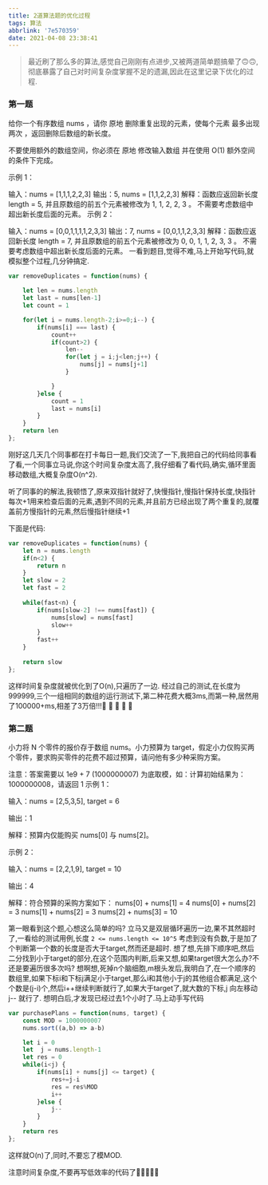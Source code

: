 ```yaml
---
title: 2道算法题的优化过程
tags: 算法
abbrlink: '7e570359'
date: 2021-04-08 23:38:41
---
```


> 最近刷了那么多的算法,感觉自己刚刚有点进步,又被两道简单题搞晕了🙃🙃,彻底暴露了自己对时间复杂度掌握不足的遗漏,因此在这里记录下优化的过程.

### 第一题

给你一个有序数组 nums ，请你 原地 删除重复出现的元素，使每个元素 最多出现两次 ，返回删除后数组的新长度。

不要使用额外的数组空间，你必须在 原地 修改输入数组 并在使用 O(1) 额外空间的条件下完成。

示例 1：

输入：nums = [1,1,1,2,2,3]
输出：5, nums = [1,1,2,2,3]
解释：函数应返回新长度 length = 5, 并且原数组的前五个元素被修改为 1, 1, 2, 2, 3 。 不需要考虑数组中超出新长度后面的元素。
示例 2：

输入：nums = [0,0,1,1,1,1,2,3,3]
输出：7, nums = [0,0,1,1,2,3,3]
解释：函数应返回新长度 length = 7, 并且原数组的前五个元素被修改为 0, 0, 1, 1, 2, 3, 3 。 不需要考虑数组中超出新长度后面的元素。
一看到题目,觉得不难,马上开始写代码,就模拟整个过程,几分钟搞定.
```JavaScript
var removeDuplicates = function(nums) {
    
    let len = nums.length
    let last = nums[len-1]
    let count = 1

    for(let i = nums.length-2;i>=0;i--) {
        if(nums[i] === last) {
            count++
            if(count>2) {
                len--
                for(let j = i;j<len;j++) {
                    nums[j] = nums[j+1]
                }

            }
        }else {
            count = 1
            last = nums[i]
        }   
    }
    return len
};
```

刚好这几天几个同事都在打卡每日一题,我们交流了一下,我把自己的代码给同事看了看,一个同事立马说,你这个时间复杂度太高了,我仔细看了看代码,确实,循环里面移动数组,大概复杂度O(n^2).

听了同事的的解法,我顿悟了,原来双指针就好了,快慢指针,慢指针保持长度,快指针每次+1用来检查后面的元素,遇到不同的元素,并且前方已经出现了两个重复的,就覆盖前方慢指针的元素,然后慢指针继续+1

下面是代码:
```JavaScript
var removeDuplicates = function(nums) {
    let n = nums.length
    if(n<2) {
        return n
    }
    let slow = 2
    let fast = 2
    
    while(fast<n) {
        if(nums[slow-2] !== nums[fast]) {
            nums[slow] = nums[fast]
            slow++
        }
        fast++
    }
    
    return slow
};
```
这样时间复杂度就被优化到了O(n),只遍历了一边.
经过自己的测试,在长度为999999,三个一组相同的数组的运行测试下,第二种花费大概3ms,而第一种,居然用了100000+ms,相差了3万倍!!!🤯 🤯 🤯 🤯 🤯 

### 第二题

小力将 N 个零件的报价存于数组 nums。小力预算为 target，假定小力仅购买两个零件，要求购买零件的花费不超过预算，请问他有多少种采购方案。

注意：答案需要以 1e9 + 7 (1000000007) 为底取模，如：计算初始结果为：1000000008，请返回 1
示例 1：

输入：nums = [2,5,3,5], target = 6

输出：1

解释：预算内仅能购买 nums[0] 与 nums[2]。

示例 2：

输入：nums = [2,2,1,9], target = 10

输出：4

解释：符合预算的采购方案如下：
nums[0] + nums[1] = 4
nums[0] + nums[2] = 3
nums[1] + nums[2] = 3
nums[2] + nums[3] = 10

第一眼看到这个题,心想这么简单的吗?
立马又是双层循环遍历一边,果不其然超时了,一看给的测试用例,长度 `2 <= nums.length <= 10^5`
考虑到没有负数,于是加了个判断第一个数的长度是否大于target,然而还是超时.
想了想,先排下顺序吧,然后二分找到小于target的部分,在这个范围内判断,后来又想,如果target很大怎么办?不还是要遍历很多次吗?
想啊想,死掉n个脑细胞,m根头发后,我明白了,在一个顺序的数组里,如果下标i和下标j满足小于target,那么i和其他小于j的其他组合都满足,这个个数是(j-i)个,然后i++继续判断就行了,如果大于target了,就大数的下标,j 向左移动j-- 就行了. 想明白后,才发现已经过去1个小时了.马上动手写代码
```JavaScript
var purchasePlans = function(nums, target) {
    const MOD = 1000000007
    nums.sort((a,b) => a-b)

    let i = 0
    let  j = nums.length-1
    let res = 0
    while(i<j) {
        if(nums[i] + nums[j] <= target) {
            res+=j-i
            res = res%MOD
            i++
        }else {
            j--
        }
    }
    return res
};
```

这样就O(n)了,同时,不要忘了模MOD.

注意时间复杂度,不要再写低效率的代码了💪💪💪💪💪